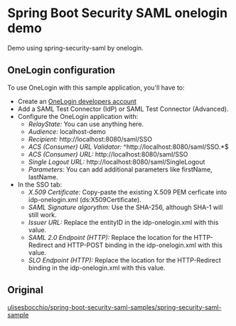 # Spring Boot Security SAML onelogin demo
Demo using spring-security-saml by onelogin.

## OneLogin configuration
To use OneLogin with this sample application, you'll have to:

- Create an [OneLogin developers account](https://www.onelogin.com/developer-signup)
- Add a SAML Test Connector (IdP) or SAML Test Connector (Advanced).
- Configure the OneLogin application with:
  - *RelayState:* You can use anything here.
  - *Audience:* localhost-demo
  - *Recipient:* http://localhost:8080/saml/SSO
  - *ACS (Consumer) URL Validator:* ^http://localhost:8080/saml/SSO.*$
  - *ACS (Consumer) URL:* http://localhost:8080/saml/SSO
  - *Single Logout URL:* http://localhost:8080/saml/SingleLogout
  - *Parameters:* You can add additional parameters like firstName, lastName.
- In the SSO tab:
  - *X.509 Certificate:* Copy-paste the existing X.509 PEM cerficate into idp-onelogin.xml (ds:X509Certificate).
  - *SAML Signature algorythm:* Use the SHA-256, although SHA-1 will still work.
  - *Issuer URL:* Replace the entityID in the idp-onelogin.xml with this value.
  - *SAML 2.0 Endpoint (HTTP):* Replace the location for the HTTP-Redirect and HTTP-POST binding in the idp-onelogin.xml with this value.
  - *SLO Endpoint (HTTP):* Replace the location for the HTTP-Redirect binding in the idp-onelogin.xml with this value.


## Original
[ulisesbocchio/spring-boot-security-saml-samples/spring-security-saml-sample](https://github.com/ulisesbocchio/spring-boot-security-saml-samples/tree/master/spring-security-saml-sample)

